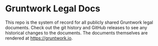 # Gruntwork Legal Docs

This repo is the system of record for all publicly shared Gruntwork legal documents. Check out the git history and GitHub releases to see any historical changes to the documents. The documents themselves are rendered at https://gruntwork.io.
